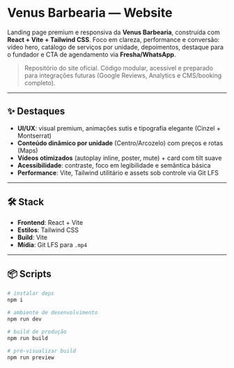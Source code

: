 # Venus Barbearia — Website

Landing page premium e responsiva da **Venus Barbearia**, construída com **React + Vite + Tailwind CSS**. Foco em clareza, performance e conversão: vídeo hero, catálogo de serviços por unidade, depoimentos, destaque para o fundador e CTA de agendamento via **Fresha/WhatsApp**.

> Repositório do site oficial. Código modular, acessível e preparado para integrações futuras (Google Reviews, Analytics e CMS/booking completo).

---

## ✨ Destaques

- **UI/UX**: visual premium, animações sutis e tipografia elegante (Cinzel + Montserrat)
- **Conteúdo dinâmico por unidade** (Centro/Arcozelo) com preços e rotas (Maps)
- **Vídeos otimizados** (autoplay inline, poster, mute) + card com tilt suave
- **Acessibilidade**: contraste, foco em legibilidade e semântica básica
- **Performance**: Vite, Tailwind utilitário e assets sob controle via Git LFS

---

## 🛠️ Stack

- **Frontend**: React + Vite
- **Estilos**: Tailwind CSS
- **Build**: Vite
- **Mídia**: Git LFS para `.mp4`

---

## 📦 Scripts

```bash
# instalar deps
npm i

# ambiente de desenvolvimento
npm run dev

# build de produção
npm run build

# pré-visualizar build
npm run preview
```
